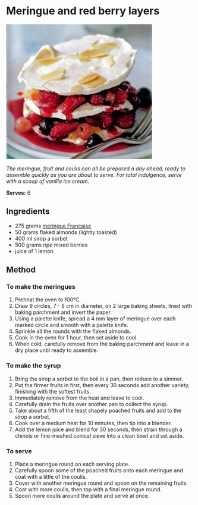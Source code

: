 # Meringue and red berry layers

![Name](resources/meringue-berry.jpg)

*The meringue, fruit and coulis can all be prepared a day ahead, ready to assemble quickly as you are about to serve. For total indulgence, serve with a scoop of vanilla ice cream.*

**Serves:** 6

## Ingredients
- 275 grams [meringue Francaise](../../baking/meringue/meringue-francais.md)
- 50 grams flaked almonds (lightly toasted)
- 400 ml sirop a sorbet
- 500 grams ripe mixed berries
- juice of 1 lemon

## Method
### To make the meringues
1. Preheat the oven to 100°C.
1. Draw 9 circles, 7 - 8 cm in diameter, on 2 large baking sheets, lined with baking parchment and invert the paper.
1. Using a palette knife, spread a 4 mm layer of meringue over each marked circle and smooth with a palette knife.
1. Sprinkle all the rounds with the flaked almonds.
1. Cook in the oven for 1 hour, then set aside to cool.
1. When cold, carefully remove from the baking parchment and leave in a dry place until ready to assemble.

### To make the syrup
1. Bring the sirop a sorbet to the boil in a pan, then reduce to a simmer.
1. Put the firmer fruits in first, then every 30 seconds add another variety, finishing with the softest fruits.
1. Immediately remove from the heat and leave to cool.
1. Carefully drain the fruits over another pan to collect the syrup.
1. Take about a fifth of the least shapely poached fruits and add to the sirop a sorbet.
1. Cook over a medium heat for 10 minutes, then tip into a blender.
1. Add the lemon juice and blend for 30 seconds, then strain through a chinois or fine-meshed conical sieve into a clean bowl and set aside.

### To serve
1. Place a meringue round on each serving plate.
1. Carefully spoon some of the poached fruits onto each meringue and coat with a little of the coulis.
1. Cover with another meringue round and spoon on the remaining fruits.
1. Coat with more coulis, then top with a final meringue round.
1. Spoon more coulis around the plate and serve at once.
